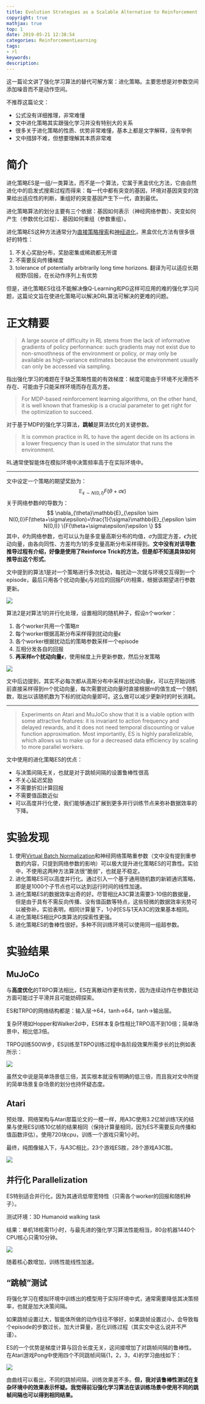 ```yaml
---
title: Evolution Strategies as a Scalable Alternative to Reinforcement Learning
copyright: true
mathjax: true
top: 1
date: 2019-05-21 12:38:54
categories: ReinforcementLearning
tags:
- rl
keywords:
description:
---
```


这一篇论文讲了强化学习算法的替代可解方案：进化策略。主要思想是对参数空间添加噪音而不是动作空间。

不推荐这篇论文：

- 公式没有详细推理，非常难懂
- 文中进化策略其实跟强化学习并没有特别大的关系
- 很多关于进化策略的性质、优势非常难懂，基本上都是文字解释，没有举例
- 文中措辞不难，但想要理解其本质非常难

<!--more-->

# 简介

进化策略ES是一组/一类算法，而不是一个算法，它属于黑盒优化方法，它由自然进化中的启发式搜索过程而得来：每一代中都有突变的基因，环境对基因突变的效果给出适应性的判断，重组好的突变基因产生下一代，直到最优。

进化策略算法的划分主要有三个依据：基因如何表示（神经网络参数）、突变如何产生（参数优化过程）、基因如何重组（参数重组）。

进化策略ES这种方法通常分为[直接策略搜索](https://pdfs.semanticscholar.org/dd17/8d3f30d801922c98cec9c2d90db05395f244.pdf?_ga=2.257341323.183297583.1558416128-1251761365.1555224483)和[神经进化](https://ieeexplore.ieee.org/stamp/stamp.jsp?tp=&arnumber=7307180&tag=1)，黑盒优化方法有很多很好的特性：

1. 不关心奖励分布，奖励密集或稀疏都无所谓
2. 不需要反向传播梯度
3. tolerance of potentially arbitrarily long time horizons. 翻译为可以适应长期视野/回报，在长动作序列上有优势

但是，进化策略ES往往不能解决像Q-Learning和PG这样可应用的难的强化学习问题，这篇论文旨在使进化策略可以解决DRL算法可解决的更难的问题。

# 正文精要

> A large source of difficulty in RL stems from the lack of informative gradients of policy performance: such gradients may not exist due to non-smoothness of the environment or policy, or may only be available as high-variance estimates because the environment usually can only be accessed via sampling.  

指出强化学习的难题在于缺乏策略性能的有效梯度：梯度可能由于环境不光滑而不存在、可能由于只能采样环境而存在高方差。

> For MDP-based reinforcement learning algorithms, on the other hand, it is well known that frameskip is a crucial parameter to get right for the optimization to succeed.

对于基于MDP的强化学习算法，**跳帧**是算法优化的关键参数。

> It is common practice in RL to have the agent decide on its actions in a lower frequency than is used in the simulator that runs the environment.

RL通常使智能体在模拟环境中决策频率高于在实际环境中。

---

文中设定一个策略的期望奖励为：
$$
\mathbb{E}_{\epsilon \sim N(0,I)}F(\theta+\sigma\epsilon)
$$
关于网络参数$\theta$的导数为：
$$
\nabla_{\theta}\mathbb{E}_{\epsilon \sim N(0,I)}F(\theta+\sigma\epsilon)=\frac{1}{\sigma}\mathbb{E}_{\epsilon \sim N(0,I)} \{F(\theta+\sigma\epsilon)\epsilon \}
$$
其中，$\theta$为网络参数，也可以认为是多变量高斯分布的均值，$\sigma$为固定方差，$\epsilon$为扰动向量，由各向同性、方差均为1的多变量高斯分布采样得到。**文中没有对该导数推导过程有介绍，好像是使用了Reinforce Trick的方法，但是却不知道具体如何推导出这个形式**。

文中提到的算法1是对一个策略进行多次扰动，每扰动一次就与环境交互得到一个episode，最后只用各个扰动向量$\epsilon_{i}$与对应的回报$F(\theta)$相乘，根据该期望进行参数更新。

![](./Evolution-Strategies-2017/algorithm1.png)

算法2是对算法1的并行化处理，设置相同的随机种子，假设n个worker：

1. 各个worker共用一个策略$\pi$
2. 每个worker根据高斯分布采样得到扰动向量$\epsilon$
3. 各个worker根据扰动后的策略参数采样一个episode
4. 互相分发各自的回报
5. **再采样n个扰动向量$\epsilon$**，使用梯度上升更新参数，然后分发策略

![](./Evolution-Strategies-2017/algorithm2.png)

文中后边提到，其实不必每次都从高斯分布中采样出扰动向量$\epsilon$，可以在开始训练前直接采样得到m个扰动向量，每次需要扰动向量时直接根据m的值生成一个随机数，取出以该随机数为下标的扰动向量即可。这么做可以减少更新时的时长消耗。

---

> Experiments on Atari and MuJoCo show that it is a viable option with some attractive features: it is invariant to action frequency and delayed rewards, and it does not need temporal discounting or value function approximation. Most importantly, ES is highly parallelizable, which allows us to make up for a decreased data efficiency by scaling to more parallel workers. 

文中使用的进化策略ES的优点：

- 与决策间隔无关，也就是对于跳帧间隔的设置鲁棒性很高
- 不关心延迟奖励
- 不需要折扣计算回报
- 不需要值函数近似
- 可以高度并行化使，我们能够通过扩展到更多并行训练节点来弥补数据效率的下降。

# 实验发现

1. 使用[Virtual Batch Normalization](https://arxiv.org/pdf/1606.03498.pdf)和神经网络策略重参数（文中没有提到重参数的内容，只提到网络参数的影响）可以极大提升进化策略ES的可靠性。实验中，不使用这两种方法算法很“脆弱”，也就是不稳定。
2. 进化策略ES可以高度并行化。通过引入一个基于通用随机数的新颖通讯策略，即是是1000个子节点也可以达到运行时间的线性加速。
3. 进化策略ES的数据效率出奇的好。尽管相比A3C算法需要3-10倍的数据量，但是由于具有不需反向传播、没有值函数等特点，这些轻微的数据效率劣势可以被弥补。实验表明，相同计算量下，1小时ES与1天A3C的效果基本相同。
4. 进化策略ES相比PG类算法的探索性更强。
5. 进化策略ES的鲁棒性很好。多种不同训练环境可以使用同一组超参数。

# 实验结果

## MuJoCo

与**高度优化**的TRPO算法相比，ES在离散动作更有优势，因为连续动作在参数扰动方面可能过于平滑并且可能妨碍探索。

ES和TRPO的网络结构都是：输入层→64，tanh→64，tanh→输出层。

复杂环境如Hopper和Walker2d中，ES样本复杂性相比TRPO高不到10倍；简单场景中，相比低3倍。

TRPO训练500W步，ES训练至TRPO训练过程中各阶段效果所需步长的比例如表所示：

![](./Evolution-Strategies-2017/mujoco.png)

虽然文中说是简单场景低三倍，其实根本就没有明确的低三倍，而且我对文中所提的简单场景复杂场景的划分也持怀疑态度。

## Atari

预处理、网络架构与Atari那篇论文的一模一样，用A3C使用3.2亿帧训练1天的结果与使用ES训练10亿帧的结果相同（保持计算量相同，因为ES不需要反向传播和值函数评估）。使用720块cpu，训练一个游戏只需1小时。

最终，纯图像输入下，与A3C相比，23个游戏ES胜，28个游戏A3C胜。

![](./Evolution-Strategies-2017/atari.png)

## 并行化 Parallelization

ES特别适合并行化，因为其通讯低带宽特性（只需各个worker的回报和随机种子）。

测试环境：3D Humanoid walking task

结果：单机18核需11小时，与最先进的强化学习算法性能相当，80台机器1440个CPU核心只需10分钟。

![](./Evolution-Strategies-2017/parallelization.png)

随着核心数增加，训练性能线性加速。

## “跳帧”测试

将强化学习在模拟环境中训练出的模型用于实际环境中式，通常需要降低其决策频率，也就是加大决策间隔。

如果跳帧设置过大，智能体所做的动作往往不够好，如果跳帧设置过小，会导致每个episode的步数过长，加大计算量，恶化训练过程（其实文中这么说并不严谨）。

ES的一个优势是梯度计算与回合长度无关，这间接增加了对跳帧间隔的鲁棒性。在Atari游戏Pong中使用四个不同跳帧间隔{1，2，3，4}的学习曲线如下：

![](./Evolution-Strategies-2017/frame-skip.png)

由曲线可以看出，不同的跳帧间隔，训练效果差不多。**但，我对该鲁棒性测试在复杂环境中的效果表示怀疑。我觉得前沿强化学习算法在该训练场景中使用不同的跳帧间隔也可以得到相同结果。**